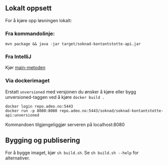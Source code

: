 
## Lokalt oppsett

For å kjøre opp løsningen lokalt:

### Fra kommandolinje:
```
mvn package && java -jar target/soknad-kontantstotte-api.jar
```

### Fra IntelliJ
Kjør [main-metoden](src/test/java/no/nav/kontantstotte/api/TestLauncher.java)

### Via dockerimaget

Erstatt `unversioned` med versjonen du ønsker å kjøre eller bygg unversioned-taggen ved å kjøre `docker build .`

```
docker login repo.adeo.no:5443
docker run -p 8080:8080 repo.adeo.no:5443/soknad/soknad-kontantstotte-api:unversioned
```

Kommandoen tilgjengeliggjør serveren på localhost:8080


## Bygging og publisering

For å bygge imaget, kjør `sh build.sh`. Se `sh build.sh --help` for alternativer.